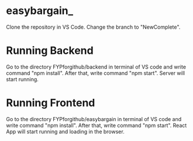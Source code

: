 # easybargain_

Clone the repository in VS Code.
Change the branch to "NewComplete".

# Running Backend
Go to the directory FYPforgithub/backend in terminal of VS code and write command "npm install".
After that, write command "npm start".
Server will start running.

# Running Frontend
Go to the directory FYPforgithub/easybargain in terminal of VS code and write command "npm install".
After that, write command "npm start".
React App will start running and loading in the browser.
